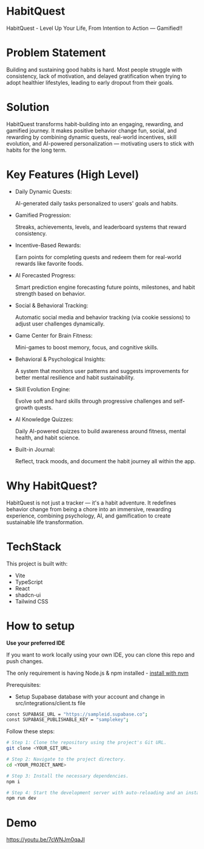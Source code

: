 # HabitQuest
HabitQuest - Level Up Your Life, From Intention to Action — Gamified!!

# Problem Statement

Building and sustaining good habits is hard.
Most people struggle with consistency, lack of motivation, and delayed gratification when trying to adopt healthier lifestyles, leading to early dropout from their goals.

# Solution

HabitQuest transforms habit-building into an engaging, rewarding, and gamified journey.
It makes positive behavior change fun, social, and rewarding by combining dynamic quests, real-world incentives, skill evolution, and AI-powered personalization — motivating users to stick with habits for the long term.

# Key Features (High Level)

- Daily Dynamic Quests:

    AI-generated daily tasks personalized to users' goals and habits.

- Gamified Progression:

    Streaks, achievements, levels, and leaderboard systems that reward consistency.

- Incentive-Based Rewards:

    Earn points for completing quests and redeem them for real-world rewards like favorite foods.

- AI Forecasted Progress:

    Smart prediction engine forecasting future points, milestones, and habit strength based on behavior.

- Social & Behavioral Tracking:

    Automatic social media and behavior tracking (via cookie sessions) to adjust user challenges dynamically.

- Game Center for Brain Fitness:

    Mini-games to boost memory, focus, and cognitive skills.

- Behavioral & Psychological Insights:

    A system that monitors user patterns and suggests improvements for better mental resilience and habit sustainability.

- Skill Evolution Engine:

    Evolve soft and hard skills through progressive challenges and self-growth quests.

- AI Knowledge Quizzes:

    Daily AI-powered quizzes to build awareness around fitness, mental health, and habit science.

- Built-in Journal:

    Reflect, track moods, and document the habit journey all within the app.

# Why HabitQuest?

HabitQuest is not just a tracker — it's a habit adventure.
It redefines behavior change from being a chore into an immersive, rewarding experience, combining psychology, AI, and gamification to create sustainable life transformation.

# TechStack

This project is built with:

- Vite
- TypeScript
- React
- shadcn-ui
- Tailwind CSS


# How to setup

**Use your preferred IDE**

If you want to work locally using your own IDE, you can clone this repo and push changes. 

The only requirement is having Node.js & npm installed - [install with nvm](https://github.com/nvm-sh/nvm#installing-and-updating)

Prerequisites:

- Setup Supabase database with your account and change in src/integrations/client.ts file

```sh
const SUPABASE_URL = "https://sampleid.supabase.co";
const SUPABASE_PUBLISHABLE_KEY = "samplekey";
```

Follow these steps:

```sh
# Step 1: Clone the repository using the project's Git URL.
git clone <YOUR_GIT_URL>

# Step 2: Navigate to the project directory.
cd <YOUR_PROJECT_NAME>

# Step 3: Install the necessary dependencies.
npm i

# Step 4: Start the development server with auto-reloading and an instant preview.
npm run dev
```

# Demo
https://youtu.be/7cWNJm0qaJI
